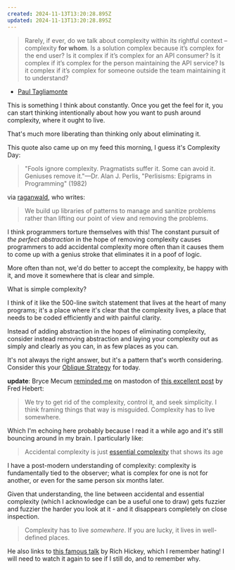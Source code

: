 ```yaml
---
created: 2024-11-13T13:20:28.895Z
updated: 2024-11-13T13:20:28.895Z
---
```

> Rarely, if ever, do we talk about complexity within its rightful context – complexity **for whom**. Is a solution complex because it’s complex for the end user? Is it complex if it’s complex for an API consumer? Is it complex if it’s complex for the person maintaining the API service? Is it complex if it’s complex for someone outside the team maintaining it to understand?

- [Paul Tagliamonte](https://notes.pault.ag/complex-for-whom/)

This is something I think about constantly. Once you get the feel for it, you can start thinking intentionally about how you want to push around complexity, where it ought to live.

That's much more liberating than thinking only about eliminating it.

This quote also came up on my feed this morning, I guess it's Complexity Day:

> "Fools ignore complexity. Pragmatists suffer it. Some can avoid it. Geniuses remove it."—Dr. Alan J. Perlis, "Perlisisms: Epigrams in Programming" (1982)

via [raganwald](https://elk.zone/hachyderm.io/@raganwald@social.bau-ha.us/113475762215843545), who writes:

> We build up libraries of patterns to manage and sanitize problems rather than lifting our point of view and removing the problems.

I think programmers torture themselves with this! The constant pursuit of _the perfect abstraction_ in the hope of removing complexity causes programmers to add accidental complexity more often than it causes them to come up with a genius stroke that eliminates it in a poof of logic.
 
More often than not, we'd do better to accept the complexity, be happy with it, and move it somewhere that is clear and simple.

What is simple complexity?

I think of it like the 500-line switch statement that lives at the heart of many programs; it's a place where it's clear that the complexity lives, a place that needs to be coded efficiently and with painful clarity.

Instead of adding abstraction in the hopes of eliminating complexity, consider instead removing abstraction and laying your complexity out as simply and clearly as you can, in as few places as you can.

It's not always the right answer, but it's a pattern that's worth considering. Consider this your [Oblique Strategy](https://en.wikipedia.org/wiki/Oblique_Strategies) for today.

**update**: Bryce Mecum [reminded me](https://toot.cafe/@amoeba/113477102124246460) on mastodon of [this excellent post](https://ferd.ca/complexity-has-to-live-somewhere.html) by Fred Hebert:

> We try to get rid of the complexity, control it, and seek simplicity. I think framing things that way is misguided. Complexity has to live somewhere.

Which I'm echoing here probably because I read it a while ago and it's still bouncing around in my brain. I particularly like:

> Accidental complexity is just [essential complexity](https://en.wikipedia.org/wiki/No_Silver_Bullet) that shows its age

I have a post-modern understanding of complexity: complexity is fundamentally tied to the observer; what is complex for one is not for another, or even for the same person six months later.

Given that understanding, the line between accidental and essential complexity (which I acknowledge can be a useful one to draw) gets fuzzier and fuzzier the harder you look at it - and it disappears completely on close inspection.

> Complexity has to live _somewhere_. If you are lucky, it lives in well-defined places.

He also links to [this famous talk](https://www.infoq.com/presentations/Simple-Made-Easy/) by Rich Hickey, which I remember hating! I will need to watch it again to see if I still do, and to remember why.